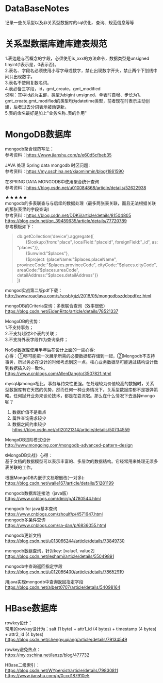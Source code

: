 # DataBaseNotes
记录一些关系型以及非关系型数据库的sql优化、查询、规范信息等等

# 关系型数据库建库建表规范
1.表达是与否概念的字段，必须使用is_xxx的方法命令，数据类型是unsigned tinyint(1表示是，0表示否)。<br/>
2.表名、字段名必须使用小写字母或数字，禁止出现数字开头，禁止两个下划线中间只出现数字。<br/>
3.表名不使用复数名词。<br/>
4.表必备三字段，id，gmt_create，gmt_modified<br/>
  说明：其中id必为主键，类型为bigint unsigned、单表时自增、步长为1。gmt_create,gmt_modified的类型均为datetime类型，前者现在时表示主动创建，后者过去分词表示被动更新。<br/>
5.表的命名最好是加上"业务名称_表的作用"

# MongoDB数据库
mongodb聚合规范写法：<br/>
参考资料：https://www.jianshu.com/p/e60d5cfbeb35

JAVA 处理 Spring data mongodb 时区问题 :<br/>
参考资料：https://my.oschina.net/xiaominmin/blog/1861590

在SPRING DATA MONGODB中使用聚合统计查询<br/>
参考资料：https://blog.csdn.net/u010084868/article/details/52622938

★★★★★<br/>
mongodb的多表联查与与后续的数据处理（最多两张表关联，而且无法根据关联的那张表里的字段查询）<br/>
参考资料：https://blog.csdn.net/DDKii/article/details/81504805<br/>
https://blog.csdn.net/qq_39489635/article/details/77720789<br/>
参考模板如下：
> db.getCollection('device').aggregate([ <br/>
　　{$lookup:{from:"place", localField:"placeId", foreignField:"_id", as: "places"}}, <br/>
　　{$unwind:"$places"}, <br/>
　　{$project: {placeName:"$places.placeName", provinceCode:"$places.provinceCode", cityCode:"$places.cityCode",                            areaCode:"$places.areaCode", detailAddress:"$places.detailAddress"}} <br/>
  ])

mongod实战第二版pdf下载：<br/>
http://www.roadjava.com/s/spsb/gjzl/2018/05/mongodbszdebpdfxz.html

mongoDB的Criteria查询：多表联合查询（效率很低）<br/>
https://blog.csdn.net/EidenRitto/article/details/78521337

MongoDB的劣势：<br/>
1.不支持事务；<br/>
2.不支持超过3个表的关联；<br/>
3.不支持外表字段作为查询条件；<br/>

NoSql数据库使用半年后在设计上面的一些心得:<br/>
心得：①尽可能把一次展示所需的必要数据都存储到一起，②Mongodb不支持事务，所以务必在设计的时候考虑到这一点。核心业务数据尽可能通过结构设计做到数据插入的一致性。<br/>
https://www.cnblogs.com/AllenDang/p/3507821.html<br/>

mysql与mongo相比，事务与约束性更强。在处理较为价值较高的数据时，关系型数据库有它天然的优势，然而任何一种业务情况下，关系型数据库都不是银弹策略。任何抛开业务来谈论技术，都是在耍流氓。那么在什么情况下去选择mongo呢？<br/>
1. 数据价值不是重点<br/>
2. 属性查询需求较少<br/>
3. 数据之间约束较少<br/>
https://blog.csdn.net/cfl20121314/article/details/50734559<br/>

MongoDB进阶模式设计<br/>
http://www.mongoing.com/mongodb-advanced-pattern-design<br/>

《MongoDB实战》心得：<br/>
基于文档的数据模型可以表示丰富的、多层次的数据结构。它经常用来处理无须多表关联的工作。

根据MongoDB内嵌子文档增删改(一对多):<br/>
https://blog.csdn.net/walle167/article/details/51281199

mongodb数据库连接池（java版）<br/>
https://www.cnblogs.com/dmir/p/4780544.html

mongodb for java基本查询<br/>
https://www.cnblogs.com/zhoulf/p/4571647.html<br/>
mongodb多条件查询<br/>
https://www.cnblogs.com/sa-dan/p/6836055.html

mongodb更新文档<br/>
https://blog.csdn.net/u013066244/article/details/73849730

mongodb数组查询，针对key: [value1, value2] <br/>
https://blog.csdn.net/leshami/article/details/55049891

mongodb中查询返回指定字段<br/>
https://blog.csdn.net/u012086400/article/details/78652919

用java实现mongodb中查询返回指定字段<br/>
https://blog.csdn.net/albert0707/article/details/54098164

# HBase数据库
rowkey设计：<br/>
常用的rowkey设计为：salt (1 byte) + attr1_id (4 bytes) + timestamp (4 bytes) + attr2_id (4 bytes) <br/>
https://blog.csdn.net/chengyuqiang/article/details/79134549

rowkey避免热点：<br/>
https://my.oschina.net/lanzp/blog/477732

HBase二级索引：<br/>
https://blog.csdn.net/WYpersist/article/details/79830811<br/>
https://www.jianshu.com/p/0ccd187910e5
